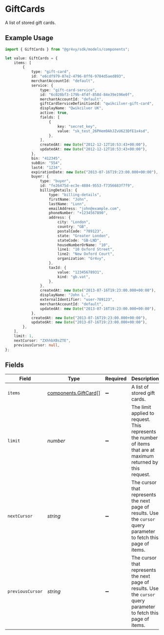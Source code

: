 # GiftCards

A list of stored gift cards.

## Example Usage

```typescript
import { GiftCards } from "@gr4vy/sdk/models/components";

let value: GiftCards = {
    items: [
        {
            type: "gift-card",
            id: "e6cdf979-87e2-4796-8ff6-9784d5aed893",
            merchantAccountId: "default",
            service: {
                type: "gift-card-service",
                id: "6c020bf3-179b-4f4f-858d-84e39e196e0f",
                merchantAccountId: "default",
                giftCardServiceDefinitionId: "qwikcilver-gift-card",
                displayName: "Qwikcilver UK",
                active: true,
                fields: [
                    {
                        key: "secret_key",
                        value: "sk_test_26PHem9AhJZvU623DfE1x4sd",
                    },
                ],
                createdAt: new Date("2012-12-12T10:53:43+00:00"),
                updatedAt: new Date("2012-12-12T10:53:43+00:00"),
            },
            bin: "412345",
            subBin: "554",
            last4: "1234",
            expirationDate: new Date("2013-07-16T19:23:00.000+00:00"),
            buyer: {
                type: "buyer",
                id: "fe26475d-ec3e-4884-9553-f7356683f7f9",
                billingDetails: {
                    type: "billing-details",
                    firstName: "John",
                    lastName: "Lunn",
                    emailAddress: "john@example.com",
                    phoneNumber: "+1234567890",
                    address: {
                        city: "London",
                        country: "GB",
                        postalCode: "789123",
                        state: "Greater London",
                        stateCode: "GB-LND",
                        houseNumberOrName: "10",
                        line1: "10 Oxford Street",
                        line2: "New Oxford Court",
                        organization: "Gr4vy",
                    },
                    taxId: {
                        value: "12345678931",
                        kind: "gb.vat",
                    },
                },
                createdAt: new Date("2013-07-16T19:23:00.000+00:00"),
                displayName: "John L.",
                externalIdentifier: "user-789123",
                merchantAccountId: "default",
                updatedAt: new Date("2013-07-16T19:23:00.000+00:00"),
            },
            createdAt: new Date("2013-07-16T19:23:00.000+00:00"),
            updatedAt: new Date("2013-07-16T19:23:00.000+00:00"),
        },
    ],
    limit: 1,
    nextCursor: "ZXhhbXBsZTE",
    previousCursor: null,
};
```

## Fields

| Field                                                                                                              | Type                                                                                                               | Required                                                                                                           | Description                                                                                                        | Example                                                                                                            |
| ------------------------------------------------------------------------------------------------------------------ | ------------------------------------------------------------------------------------------------------------------ | ------------------------------------------------------------------------------------------------------------------ | ------------------------------------------------------------------------------------------------------------------ | ------------------------------------------------------------------------------------------------------------------ |
| `items`                                                                                                            | [components.GiftCard](../../models/components/giftcard.md)[]                                                       | :heavy_minus_sign:                                                                                                 | A list of stored gift cards.                                                                                       |                                                                                                                    |
| `limit`                                                                                                            | *number*                                                                                                           | :heavy_minus_sign:                                                                                                 | The limit applied to request. This represents the number of items that are at<br/>maximum returned by this request. | 1                                                                                                                  |
| `nextCursor`                                                                                                       | *string*                                                                                                           | :heavy_minus_sign:                                                                                                 | The cursor that represents the next page of results. Use the `cursor` query<br/>parameter to fetch this page of items. | ZXhhbXBsZTE                                                                                                        |
| `previousCursor`                                                                                                   | *string*                                                                                                           | :heavy_minus_sign:                                                                                                 | The cursor that represents the next page of results. Use the `cursor` query<br/>parameter to fetch this page of items. | <nil>                                                                                                              |